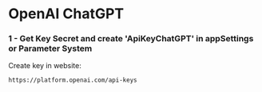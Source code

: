 # OpenAI ChatGPT

### 1 - Get Key Secret and create 'ApiKeyChatGPT' in appSettings or Parameter System

Create key in website:

```
https://platform.openai.com/api-keys
```